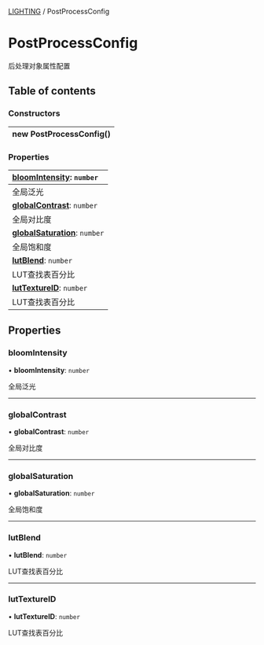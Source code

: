 [LIGHTING](../groups/Core.LIGHTING.md) / PostProcessConfig

# PostProcessConfig <Badge type="tip" text="Class" /> <Score text="PostProcessConfig" />

<p class="content-big"> 后处理对象属性配置 </p>

## Table of contents

### Constructors <Score text="Constructors" /> 
| **new PostProcessConfig**()  |
| :----- |

### Properties <Score text="Properties" /> 
| **[bloomIntensity](mw.PostProcessConfig.md#bloomintensity)**: `number`  |
| :-----|
| 全局泛光|
| **[globalContrast](mw.PostProcessConfig.md#globalcontrast)**: `number`  |
| 全局对比度|
| **[globalSaturation](mw.PostProcessConfig.md#globalsaturation)**: `number`  |
| 全局饱和度|
| **[lutBlend](mw.PostProcessConfig.md#lutblend)**: `number`  |
| LUT查找表百分比|
| **[lutTextureID](mw.PostProcessConfig.md#luttextureid)**: `number`  |
| LUT查找表百分比|

## Properties

### bloomIntensity <Score text="bloomIntensity" /> 

• **bloomIntensity**: `number`

全局泛光

___

### globalContrast <Score text="globalContrast" /> 

• **globalContrast**: `number`

全局对比度

___

### globalSaturation <Score text="globalSaturation" /> 

• **globalSaturation**: `number`

全局饱和度

___

### lutBlend <Score text="lutBlend" /> 

• **lutBlend**: `number`

LUT查找表百分比

___

### lutTextureID <Score text="lutTextureID" /> 

• **lutTextureID**: `number`

LUT查找表百分比

